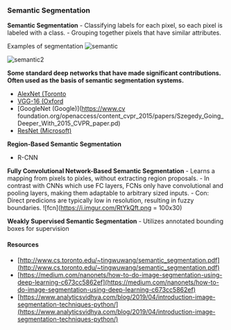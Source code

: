 ### Semantic Segmentation

**Semantic Segmentation**
    - Classifying labels for each pixel, so each pixel is labeled with a class.
    - Grouping together pixels that have similar attributes.
   
Examples of segmentation
![semantic](https://miro.medium.com/max/2000/1*MQCvfEbbA44fiZk5GoDvhA.png)

![semantic2](https://i.imgur.com/B7u8Rwz.png)

**Some standard deep networks that have made significant contributions. Often used as the basis of semantic segmentation systems.**

- [AlexNet (Toronto](https://papers.nips.cc/paper/4824-imagenet-classification-with-deep-convolutional-neural-networks.pdf)
- [VGG-16 (Oxford](https://arxiv.org/pdf/1409.1556.pdf)
- [GoogleNet (Google)](https://www.cv foundation.org/openaccess/content_cvpr_2015/papers/Szegedy_Going_Deeper_With_2015_CVPR_paper.pd)
- [ResNet (Microsoft)](https://www.cv-foundation.org/openaccess/content_cvpr_2016/papers/He_Deep_Residual_Learning_CVPR_2016_paper.pdf)

**Region-Based Semantic Segmentation**
 - R-CNN

**Fully Convolutional Network-Based Semantic Segmentation**
    - Learns a mapping from pixels to pixles, without extracting region proposals.
    - In contrast with CNNs which use FC layers, FCNs only have convolutional and pooling layers, making them adaptable to arbitrary sized inputs.
    - Con: Direct predicions are typically low in resolution, resulting in fuzzy boundaries.
![fcn](https://i.imgur.com/RtYkQft.png = 100x30)

**Weakly Supervised Semantic Segmentation**
    - Utilizes annotated bounding boxes for supervision

#### Resources
- [http://www.cs.toronto.edu/~tingwuwang/semantic_segmentation.pdf](http://www.cs.toronto.edu/~tingwuwang/semantic_segmentation.pdf)
- [https://medium.com/nanonets/how-to-do-image-segmentation-using-deep-learning-c673cc5862ef](https://medium.com/nanonets/how-to-do-image-segmentation-using-deep-learning-c673cc5862ef)
- [https://www.analyticsvidhya.com/blog/2019/04/introduction-image-segmentation-techniques-python/](https://www.analyticsvidhya.com/blog/2019/04/introduction-image-segmentation-techniques-python/)
<!--stackedit_data:
eyJoaXN0b3J5IjpbLTQxOTA2Nl19
-->